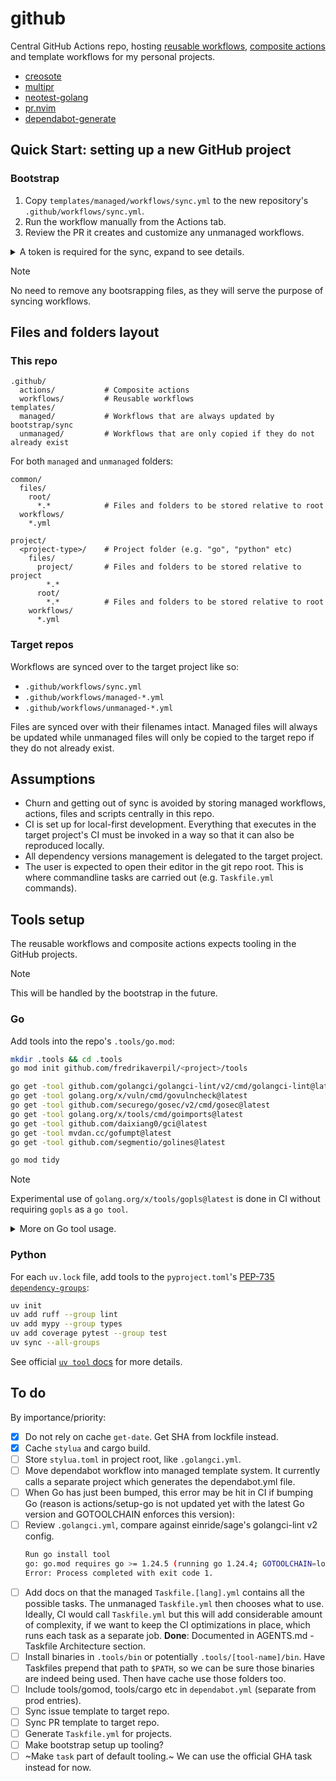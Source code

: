 # github

Central GitHub Actions repo, hosting
[reusable workflows](https://docs.github.com/en/actions/sharing-automations/reusing-workflows),
[composite actions](https://docs.github.com/en/actions/sharing-automations/creating-actions/creating-a-composite-action)
and template workflows for my personal projects.

- [creosote](https://github.com/fredrikaverpil/creosote)
- [multipr](https://github.com/fredrikaverpil/multipr)
- [neotest-golang](https://github.com/fredrikaverpil/neotest-golang)
- [pr.nvim](https://github.com/fredrikaverpil/pr.nvim)
- [dependabot-generate](https://github.com/fredrikaverpil/dependabot-generate)

## Quick Start: setting up a new GitHub project

### Bootstrap

1. Copy `templates/managed/workflows/sync.yml` to the new repository's
   `.github/workflows/sync.yml`.
1. Run the workflow manually from the Actions tab.
1. Review the PR it creates and customize any unmanaged workflows.

<details>
<summary>A token is required for the sync, expand to see details.</summary>

1. Create a Personal Access Token (PAT) with required permissions:

- Go to GitHub → Settings → Developer settings → Personal access tokens.
- Create a fine-grained token with the following _Repository_ permissions:
  - "Actions: Read and write" (for triggering actions, workflows)
  - "Contents: Read and write" (for commits and releases)
  - "Pull requests: Read and write" (for sync PRs, release PRs)
  - "Metadata: Read-only" (required)
  - "Workflows: Read and write" (for updating GitHub Action workflow files)
- Set the repository access to include the desired repositories.

1. Add the token, to the GitHub project, as a repository secret to both Actions
   and Dependabot:
   - Go to your repository → Settings → Secrets and variables → Actions.
   - Create a new secret named `SYNC_TOKEN` with your token value.
   - Go to your repository → Settings → Secrets and variables → Dependabot.
   - Create a new secret named `SYNC_TOKEN` with your token value.

</details>

> [!NOTE]
>
> No need to remove any bootsrapping files, as they will serve the purpose of
> syncing workflows.

## Files and folders layout

### This repo

```text
.github/
  actions/           # Composite actions
  workflows/         # Reusable workflows
templates/
  managed/           # Workflows that are always updated by bootstrap/sync
  unmanaged/         # Workflows that are only copied if they do not already exist
```

For both `managed` and `unmanaged` folders:

```text
common/
  files/
    root/
      *.*            # Files and folders to be stored relative to root
  workflows/
    *.yml

project/
  <project-type>/    # Project folder (e.g. "go", "python" etc)
    files/
      project/       # Files and folders to be stored relative to project
        *.*
      root/
        *.*          # Files and folders to be stored relative to root
    workflows/
      *.yml
```

### Target repos

Workflows are synced over to the target project like so:

- `.github/workflows/sync.yml`
- `.github/workflows/managed-*.yml`
- `.github/workflows/unmanaged-*.yml`

Files are synced over with their filenames intact. Managed files will always be
updated while unmanaged files will only be copied to the target repo if they do
not already exist.

## Assumptions

- Churn and getting out of sync is avoided by storing managed workflows,
  actions, files and scripts centrally in this repo.
- CI is set up for local-first development. Everything that executes in the
  target project's CI must be invoked in a way so that it can also be reproduced
  locally.
- All dependency versions management is delegated to the target project.
- The user is expected to open their editor in the git repo root. This is where
  commandline tasks are carried out (e.g. `Taskfile.yml` commands).

## Tools setup

The reusable workflows and composite actions expects tooling in the GitHub
projects.

> [!NOTE]
>
> This will be handled by the bootstrap in the future.

### Go

Add tools into the repo's `.tools/go.mod`:

```sh
mkdir .tools && cd .tools
go mod init github.com/fredrikaverpil/<project>/tools

go get -tool github.com/golangci/golangci-lint/v2/cmd/golangci-lint@latest
go get -tool golang.org/x/vuln/cmd/govulncheck@latest
go get -tool github.com/securego/gosec/v2/cmd/gosec@latest
go get -tool golang.org/x/tools/cmd/goimports@latest
go get -tool github.com/daixiang0/gci@latest
go get -tool mvdan.cc/gofumpt@latest
go get -tool github.com/segmentio/golines@latest

go mod tidy
```

> [!NOTE]
>
> Experimental use of `golang.org/x/tools/gopls@latest` is done in CI without
> requiring `gopls` as a `go tool`.

<details>
<summary>More on Go tool usage.</summary>

```sh
# Initialize a go.tool.mod modfile
$ go mod init -modfile=go.tool.mod example.com

# Add a tool to the module
$ go get -tool -modfile=go.tool.mod golang.org/x/vuln/cmd/govulncheck

# Run the tool from the command line
$ go tool -modfile=go.tool.mod govulncheck

# List all tools added to the module
$ go list -modfile=go.tool.mod tool

# Install all tools into ~/go/bin
$ go install -modfile=go.tool.mod tool

# Verify the integrity of the tool dependencies
$ go mod verify -modfile=go.tool.mod

# Upgrade or downgrade a tool to a specific version
$ go get -tool -modfile=go.tool.mod golang.org/x/vuln/cmd/govulncheck@v1.1.2

# Upgrade all tools to their latest version
$ go get -modfile=go.tool.mod tool

# Remove a tool from the module
$ go get -tool -modfile=go.tool.mod golang.org/x/vuln/cmd/govulncheck@none
```

</details>

### Python

For each `uv.lock` file, add tools to the `pyproject.toml`'s
[PEP-735 `dependency-groups`](https://peps.python.org/pep-0735/):

```sh
uv init
uv add ruff --group lint
uv add mypy --group types
uv add coverage pytest --group test
uv sync --all-groups
```

See official [`uv tool` docs](https://docs.astral.sh/uv/concepts/tools/) for
more details.

## To do

By importance/priority:

- [x] Do not rely on cache `get-date`. Get SHA from lockfile instead.
- [x] Cache `stylua` and cargo build.
- [ ] Store `stylua.toml` in project root, like `.golangci.yml`.
- [ ] Move dependabot workflow into managed template system. It currently calls
      a separate project which generates the dependabot.yml file.
- [ ] When Go has just been bumped, this error may be hit in CI if bumping Go
      (reason is actions/setup-go is not updated yet with the latest Go version
      and GOTOOLCHAIN enforces this version):
- [ ] Review `.golangci.yml`, compare against einride/sage's golangci-lint v2
      config.
  ```sh
  Run go install tool
  go: go.mod requires go >= 1.24.5 (running go 1.24.4; GOTOOLCHAIN=local)
  Error: Process completed with exit code 1.
  ```
- [ ] Add docs on that the managed `Taskfile.[lang].yml` contains all the
      possible tasks. The unmanaged `Taskfile.yml` then chooses what to use.
      Ideally, CI would call `Taskfile.yml` but this will add considerable
      amount of complexity, if we want to keep the CI optimizations in place,
      which runs each task as a separate job. **Done**: Documented in
      AGENTS.md - Taskfile Architecture section.
- [ ] Install binaries in `.tools/bin` or potentially `.tools/[tool-name]/bin`.
      Have Taskfiles prepend that path to `$PATH`, so we can be sure those
      binaries are indeed being used. Then have cache use those folders too.
- [ ] Include tools/gomod, tools/cargo etc in `dependabot.yml` (separate from
      prod entries).
- [ ] Sync issue template to target repo.
- [ ] Sync PR template to target repo.
- [ ] Generate `Taskfile.yml` for projects.
- [ ] Make bootstrap setup up tooling?
- [ ] ~Make `task` part of default tooling.~ We can use the official GHA task
      instead for now.
